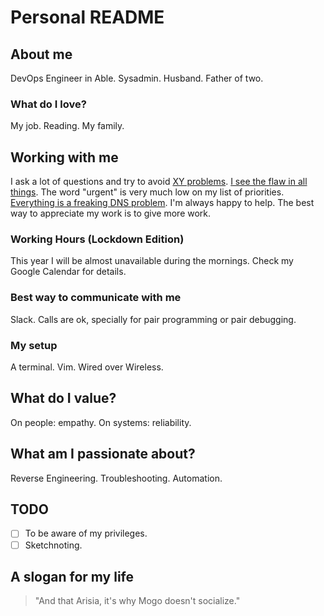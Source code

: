 # Personal README

## About me

DevOps Engineer in Able. Sysadmin. Husband. Father of two.

### What do I love?

My job. Reading. My family.

## Working with me

I ask a lot of questions and try to avoid [XY problems](http://xyproblem.info/).
[I see the flaw in all things](http://blog.lusis.org/blog/2016/04/28/the-flaw-in-all-things/).
The word "urgent" is very much low on my list of priorities.
[Everything is a freaking DNS problem](https://krisbuytaert.be/blog/linux-troubleshooting-101-2016-edition/index.html).
I'm always happy to help. The best way to appreciate my work is to give more work.

### Working Hours (Lockdown Edition)

This year I will be almost unavailable during the mornings. Check my Google Calendar for details.

### Best way to communicate with me

Slack. Calls are ok, specially for pair programming or pair debugging.

### My setup

A terminal. Vim. Wired over Wireless.

## What do I value?

On people: empathy. On systems: reliability.

## What am I passionate about?

Reverse Engineering. Troubleshooting. Automation.

## TODO

- [ ] To be aware of my privileges.
- [ ] Sketchnoting.

## A slogan for my life

> "And that Arisia, it's why Mogo doesn't socialize."
